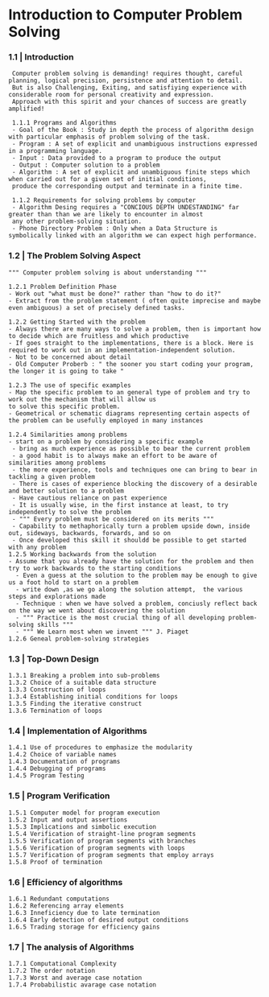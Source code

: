 # Introduction to Computer Problem Solving

### 1.1 | Introduction

     Computer problem solving is demanding! requires thought, careful planning, logical precision, persistence and attention to detail.
     But is also Challenging, Exiting, and satisfiying experience with considerable room for personal creativity and expression.
     Approach with this spirit and your chances of success are greatly amplified!
     
     1.1.1 Programs and Algorithms
     - Goal of the Book : Study in depth the process of algorithm design with particular emphasis of problem solving of the task.
     - Program : A set of explicit and unambiguous instructions expressed in a programming language.
     - Input : Data provided to a program to produce the output
     - Output : Computer solution to a problem
     - Algorithm : A set of explicit and unambiguous finite steps which when carried out for a given set of initial conditions, 
     produce the corresponding output and terminate in a finite time.
     
     1.1.2 Requirements for solving problems by computer
     - Algorithm Desing requires a "CONCIOUS DEPTH UNDESTANDING" far greater than than we are likely to encounter in almost
     any other problem-solving situation.
     - Phone Directory Problem : Only when a Data Structure is symbolically linked with an algorithm we can expect high performance.
  
### 1.2 | The Problem Solving Aspect

    """ Computer problem solving is about understanding """
    
    1.2.1 Problem Definition Phase
    - Work out "what must be done?" rather than "how to do it?"
    - Extract from the problem statement ( often quite imprecise and maybe even ambiguous) a set of precisely defined tasks.
    
    1.2.2 Getting Started with the problem
    - Always there are many ways to solve a problem, then is important how to decide which are fruitless and which productive
    - If goes straight to the implementations, there is a block. Here is required to work out in an implementation-independent solution.
    - Not to be concerned about detail
    - Old Computer Proberb : " the sooner you start coding your program, the longer it is going to take "
    
    1.2.3 The use of specific examples
    - Map the specific problem to an general type of problem and try to work out the mechanism that will allow us 
    to solve this specific problem.
    - Geometrical or schematic diagrams representing certain aspects of the problem can be usefully employed in many instances
    
    1.2.4 Similarities among problems
    - start on a problem by considering a specific example
     - bring as much experience as possible to bear the current problem
     - a good habit is to always make an effort to be aware of similarities among problems
     - the more experience, tools and techniques one can bring to bear in tackling a given problem
     - There is cases of experience blocking the discovery of a desirable and better solution to a problem
     - Have cautious reliance on past experience
     - It is usually wise, in the first instance at least, to try independently to solve the problem
     - """ Every problem must be considered on its merits """
     - Capability to methaphorically turn a problem upside down, inside out, sideways, backwards, forwards, and so on
     - Once developed this skill it shouldd be possible to get started with any problem
    1.2.5 Working backwards from the solution
    - Assume that you already have the solution for the problem and then try to work backwards to the starting conditions
      - Even a guess at the solution to the problem may be enough to give us a foot hold to start on a problem
      - write down ,as we go along the solution attempt,  the various steps and explorations made
      - Technique : when we have solved a problem, conciusly reflect back on the way we went about discovering the solution
      - """ Practice is the most crucial thing of all developing problem-solving skills """
      - """ We Learn most when we invent """ J. Piaget
    1.2.6 Geneal problem-solving strategies
    
### 1.3 | Top-Down Design
    1.3.1 Breaking a problem into sub-problems
    1.3.2 Choice of a suitable data structure
    1.3.3 Construction of loops
    1.3.4 Establishing initial conditions for loops
    1.3.5 Finding the iterative construct
    1.3.6 Termination of loops
### 1.4 | Implementation of Algorithms
    1.4.1 Use of procedures to emphasize the modularity
    1.4.2 Choice of variable names
    1.4.3 Documentation of programs
    1.4.4 Debugging of programs
    1.4.5 Program Testing
### 1.5 | Program Verification
    1.5.1 Computer model for program execution
    1.5.2 Input and output assertions
    1.5.3 Implications and simbolic execution
    1.5.4 Verification of straight-line program segments
    1.5.5 Verification of program segments with branches
    1.5.6 Verification of program segments with loops
    1.5.7 Verification of program segments that employ arrays
    1.5.8 Proof of termination
### 1.6 | Efficiency of algorithms
    1.6.1 Redundant computations
    1.6.2 Referencing array elements
    1.6.3 Inneficiency due to late termination
    1.6.4 Early detection of desired output conditions
    1.6.5 Trading storage for efficiency gains
### 1.7 | The analysis of Algorithms
    1.7.1 Computational Complexity
    1.7.2 The order notation
    1.7.3 Worst and average case notation
    1.7.4 Probabilistic avarage case notation
    
